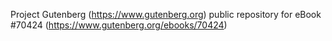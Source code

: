 Project Gutenberg (https://www.gutenberg.org) public repository for
eBook #70424 (https://www.gutenberg.org/ebooks/70424)
